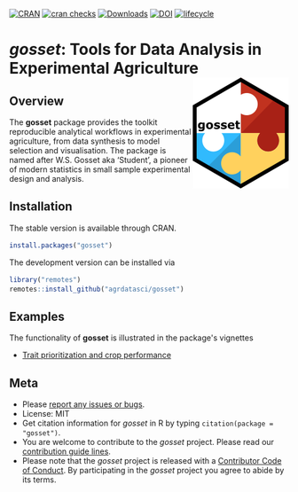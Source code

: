 <!-- badges: start -->
[![CRAN](https://www.r-pkg.org/badges/version/gosset)](https://cran.r-project.org/package=gosset)
[![cran checks](https://badges.cranchecks.info/worst/gosset.svg)](https://cran.r-project.org/web/checks/check_results_gosset.html)
[![Downloads](https://cranlogs.r-pkg.org/badges/gosset)](https://cran.r-project.org/package=gosset) 
[![DOI](https://zenodo.org/badge/173807877.svg)](https://zenodo.org/badge/latestdoi/173807877)
[![lifecycle](https://img.shields.io/badge/lifecycle-maturing-blue.svg)](https://www.tidyverse.org/lifecycle/#maturing)
<!-- badges: end -->

# *gosset*: Tools for Data Analysis in Experimental Agriculture <img align="right" src="man/figures/logo.png">

## Overview

The **gosset** package provides the toolkit reproducible analytical workflows in experimental agriculture, from data synthesis to model selection and visualisation. The package is named after W.S. Gosset aka ‘Student’, a pioneer of modern statistics in small sample experimental design and analysis.

## Installation

The stable version is available through CRAN.

```r
install.packages("gosset")
```

The development version can be installed via

``` r
library("remotes")
remotes::install_github("agrdatasci/gosset")
```
## Examples

The functionality of **gosset** is illustrated in the package's vignettes

* [Trait prioritization and crop performance](https://agrdatasci.github.io/gosset/articles/Overview.html)


## Meta

  - Please [report any issues or bugs](https://github.com/AgrDataSci/gosset/issues).
  - License: MIT
  - Get citation information for *gosset* in R by typing `citation(package = "gosset")`.
  - You are welcome to contribute to the *gosset* project. Please read our [contribution guide lines](CONTRIBUTING.md).
  - Please note that the *gosset* project is released with a [Contributor Code of Conduct](CODE_OF_CONDUCT.md). By participating in the *gosset* project you agree to abide by its terms.
